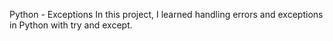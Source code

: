 Python - Exceptions
In this project, I learned handling errors and exceptions in Python with try and except.